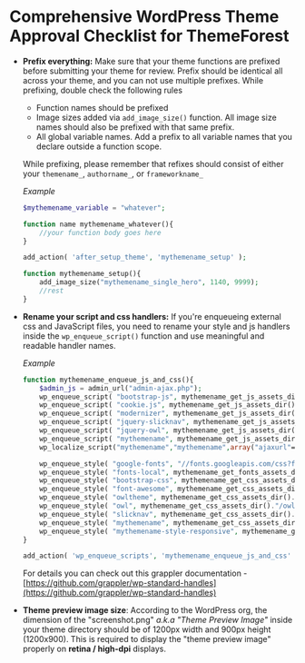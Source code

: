 # Comprehensive WordPress Theme Approval Checklist for ThemeForest


* **Prefix everything:** Make sure that your theme functions are prefixed before submitting your theme for review. Prefix should be identical all across your theme, and you can not use multiple prefixes. While prefixing, double check the following rules 
	* Function names should be prefixed
	* Image sizes added via `add_image_size()` function. All image size names should also be prefixed with that same prefix. 
	* All global variable names. Add a prefix to all variable names that you declare outside a function scope. 

	While prefixing, please remember that refixes should consist of either your `themename_`, `authorname_`, or `frameworkname_`

	_Example_
	
	```php
	$mythemename_variable = "whatever";
	
	function name mythemename_whatever(){
		//your function body goes here
	}
	
	add_action( 'after_setup_theme', 'mythemename_setup' );
	
	function mythemename_setup(){
		add_image_size("mythemename_single_hero", 1140, 9999);
		//rest
	}
	```
	
* **Rename your script and css handlers:** If you're enqueueing external css and JavaScript files, you need to rename your style and js handlers inside the `wp_enqueue_script()` function and use meaningful and readable handler names.  

	_Example_
	
	```php
	function mythemename_enqueue_js_and_css(){
		$admin_js = admin_url("admin-ajax.php");
		wp_enqueue_script( "bootstrap-js", mythemename_get_js_assets_dir()."/bootstrap.js", array("jquery"), null,true );
		wp_enqueue_script( "cookie.js", mythemename_get_js_assets_dir()."/js.cookie.js", array("jquery"), null,true );
		wp_enqueue_script( "modernizer", mythemename_get_js_assets_dir()."/modernizr.custom.js", array("jquery"), null,true );
		wp_enqueue_script( "jquery-slicknav", mythemename_get_js_assets_dir()."/jquery.slicknav.min.js", array("jquery"), null,true );
		wp_enqueue_script( "jquery-owl", mythemename_get_js_assets_dir()."/owl.carousel.min.js", array("jquery"), null,true );
		wp_enqueue_script( "mythemename", mythemename_get_js_assets_dir()."/scripts.js", array("jquery"), "1.0.1", true);
		wp_localize_script("mythemename","mythemename",array("ajaxurl"=>$admin_js));
	
		wp_enqueue_style( "google-fonts", "//fonts.googleapis.com/css?family=Lora:400,400i,700,700i|Montserrat:300,400,700", null );
		wp_enqueue_style( "fonts-local", mythemename_get_fonts_assets_dir()."/selima.css", null );
		wp_enqueue_style( "bootstrap-css", mythemename_get_css_assets_dir()."/bootstrap.css", null );
		wp_enqueue_style( "font-awesome", mythemename_get_css_assets_dir()."/font-awesome.css", null );
		wp_enqueue_style( "owltheme", mythemename_get_css_assets_dir()."/owl.theme.default.min.css", null );
		wp_enqueue_style( "owl", mythemename_get_css_assets_dir()."/owl.carousel.min.css", null );
		wp_enqueue_style( "slicknav", mythemename_get_css_assets_dir()."/slicknav.css", null );
		wp_enqueue_style( "mythemename", mythemename_get_css_assets_dir()."/styles.css", null, "1.0.1" );
		wp_enqueue_style( "mythemename-style-responsive", mythemename_get_css_assets_dir()."/style-responsive.css", null );
	}
	
	add_action( 'wp_enqueue_scripts', 'mythemename_enqueue_js_and_css' );
	
	```
	
	For details you can check out this grappler documentation - [https://github.com/grappler/wp-standard-handles](https://github.com/grappler/wp-standard-handles)
	
* **Theme preview image size**: According to the WordPress org, the dimension of the "screenshot.png" *a.k.a "Theme Preview Image"* inside your theme directory should be of 1200px width and 900px height (1200x900). This is required to display the "theme preview image" properly on **retina / high-dpi** displays. 